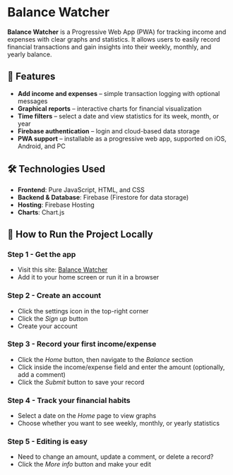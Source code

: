 # Balance Watcher

**Balance Watcher** is a Progressive Web App (PWA) for tracking income and expenses with clear graphs and statistics. It allows users to easily record financial transactions and gain insights into their weekly, monthly, and yearly balance.

## 🚀 Features
- **Add income and expenses** – simple transaction logging with optional messages
- **Graphical reports** – interactive charts for financial visualization
- **Time filters** – select a date and view statistics for its week, month, or year
- **Firebase authentication** – login and cloud-based data storage
- **PWA support** – installable as a progressive web app, supported on iOS, Android, and PC

## 🛠 Technologies Used
- **Frontend**: Pure JavaScript, HTML, and CSS
- **Backend & Database**: Firebase (Firestore for data storage)
- **Hosting**: Firebase Hosting
- **Charts**: Chart.js

## 🔧 How to Run the Project Locally

### **Step 1 - Get the app**
- Visit this site: [Balance Watcher](https://balance-app-f99d5.web.app/)
- Add it to your home screen or run it in a browser

### **Step 2 - Create an account**
- Click the settings icon in the top-right corner
- Click the *Sign up* button
- Create your account

### **Step 3 - Record your first income/expense**
- Click the *Home* button, then navigate to the *Balance* section
- Click inside the income/expense field and enter the amount (optionally, add a comment)
- Click the *Submit* button to save your record

### **Step 4 - Track your financial habits**
- Select a date on the *Home* page to view graphs
- Choose whether you want to see weekly, monthly, or yearly statistics

### **Step 5 - Editing is easy**
- Need to change an amount, update a comment, or delete a record?
- Click the *More info* button and make your edit
